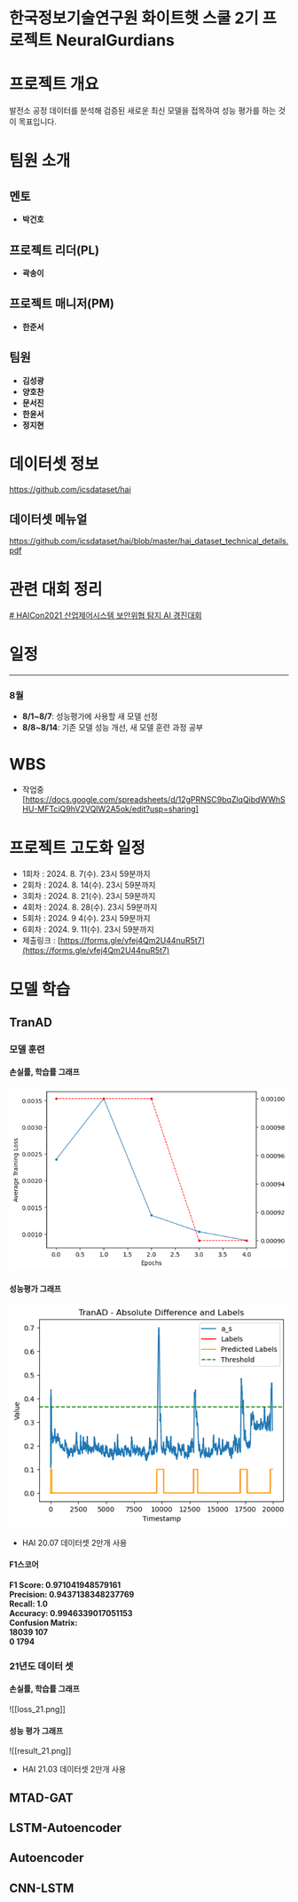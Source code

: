 # 한국정보기술연구원 화이트햇 스쿨 2기 프로젝트 NeuralGurdians

# 프로젝트 개요

발전소 공정 데이터를 분석해 검증된 새로운 최신 모델을 접목하여 성능 평가를 하는 것이 목표입니다.

# 팀원 소개

## 멘토

- **박건호**
## 프로젝트 리더(PL)

-  **곽송이**

## 프로젝트 매니저(PM)

- **한준서**

## 팀원

- **김성광**
- **양호찬**
- **문서진**
- **한윤서**
- **정지현**

# 데이터셋 정보

https://github.com/icsdataset/hai

## 데이터셋 메뉴얼

https://github.com/icsdataset/hai/blob/master/hai_dataset_technical_details.pdf

# 관련 대회 정리

[# HAICon2021 산업제어시스템 보안위협 탐지 AI 경진대회](https://dacon.io/competitions/official/235757/overview/description)


# 일정

---

### 8월

- **8/1~8/7**: 성능평가에 사용할 새 모델 선정
- **8/8~8/14**: 기존 모델 성능 개선, 새 모델 훈련 과정 공부


# WBS

- 작업중
[https://docs.google.com/spreadsheets/d/12gPRNSC9bqZlqQibdWWhSHU-MFTciQ9hV2VQIW2A5ok/edit?usp=sharing]

# 프로젝트 고도화 일정

- 1회차 : 2024. 8. 7(수). 23시 59분까지  
- 2회차 : 2024. 8. 14(수). 23시 59분까지  
- 3회차 : 2024. 8. 21(수). 23시 59분까지  
- 4회차 : 2024. 8. 28(수). 23시 59분까지  
- 5회차 : 2024. 9 4(수). 23시 59분까지  
- 6회차 : 2024. 9. 11(수). 23시 59분까지
- 제출링크 : [https://forms.gle/vfej4Qm2U44nuR5t7](https://forms.gle/vfej4Qm2U44nuR5t7)

# 모델 학습

## TranAD

### 모델 훈련

#### 손실률, 학습률 그래프
![훈련 그래프](../loss.png)

#### 성능평가 그래프

![성능 그래프](../result.png)
- HAI 20.07 데이터셋 2만개 사용

#### F1스코어

**F1 Score: 0.971041948579161<br>
Precision: 0.9437138348237769<br>
Recall: 1.0<br>
Accuracy: 0.9946339017051153<br>
Confusion Matrix:<br>
18039   107<br>
 0          1794**

### 21년도 데이터 셋

#### 손실률, 학습률 그래프

![[loss_21.png]]

#### 성능 평가 그래프

![[result_21.png]]
- HAI 21.03 데이터셋 2만개 사용
## MTAD-GAT

## LSTM-Autoencoder

## Autoencoder

## CNN-LSTM

